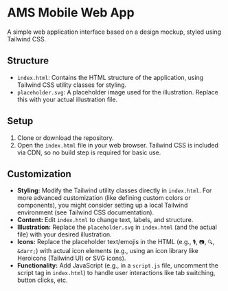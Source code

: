 # AMS Mobile Web App

A simple web application interface based on a design mockup, styled using Tailwind CSS.

## Structure

- `index.html`: Contains the HTML structure of the application, using Tailwind CSS utility classes for styling.
- `placeholder.svg`: A placeholder image used for the illustration. Replace this with your actual illustration file.

## Setup

1.  Clone or download the repository.
2.  Open the `index.html` file in your web browser. Tailwind CSS is included via CDN, so no build step is required for basic use.

## Customization

- **Styling:** Modify the Tailwind utility classes directly in `index.html`. For more advanced customization (like defining custom colors or components), you might consider setting up a local Tailwind environment (see Tailwind CSS documentation).
- **Content:** Edit `index.html` to change text, labels, and structure.
- **Illustration:** Replace the `placeholder.svg` in `index.html` (and the actual file) with your desired illustration.
- **Icons:** Replace the placeholder text/emojis in the HTML (e.g., `🎙️`, `📷`, `🔍`, `&darr;`) with actual icon elements (e.g., using an icon library like Heroicons (Tailwind UI) or SVG icons).
- **Functionality:** Add JavaScript (e.g., in a `script.js` file, uncomment the script tag in `index.html`) to handle user interactions like tab switching, button clicks, etc. 